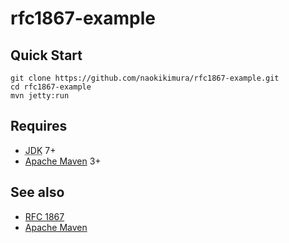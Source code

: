 rfc1867-example
===============

Quick Start
-----------

    git clone https://github.com/naokikimura/rfc1867-example.git
    cd rfc1867-example
    mvn jetty:run

Requires
--------

- <abbr title="Java Development Kit">JDK</abbr> 7+
- [Apache Maven][2] 3+

See also
--------

- [RFC 1867][1]
- [Apache Maven][2]

[1]: https://www.ietf.org/rfc/rfc1867.txt
[2]: http://maven.apache.org/
